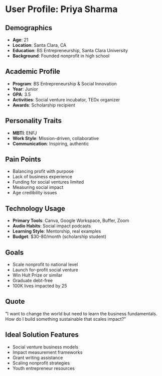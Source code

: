 # User Profile: Priya Sharma

## Demographics
- **Age**: 21
- **Location**: Santa Clara, CA
- **Education**: BS Entrepreneurship, Santa Clara University
- **Background**: Founded nonprofit in high school

## Academic Profile
- **Program**: BS Entrepreneurship & Social Innovation
- **Year**: Junior
- **GPA**: 3.5
- **Activities**: Social venture incubator, TEDx organizer
- **Awards**: Scholarship recipient

## Personality Traits
- **MBTI**: ENFJ
- **Work Style**: Mission-driven, collaborative
- **Communication**: Inspiring, authentic

## Pain Points
- Balancing profit with purpose
- Lack of business experience
- Funding for social ventures limited
- Measuring social impact
- Age credibility issues

## Technology Usage
- **Primary Tools**: Canva, Google Workspace, Buffer, Zoom
- **Audio Habits**: Social impact podcasts
- **Learning Style**: Mentorship, real examples
- **Budget**: $30-80/month (scholarship student)

## Goals
- Scale nonprofit to national level
- Launch for-profit social venture
- Win Hult Prize or similar
- Graduate debt-free
- 100K lives impacted by 25

## Quote
"I want to change the world but need to learn the business fundamentals. How do I build something sustainable that scales impact?"

## Ideal Solution Features
- Social venture business models
- Impact measurement frameworks
- Grant writing assistance
- Scaling nonprofit strategies
- Youth entrepreneur resources